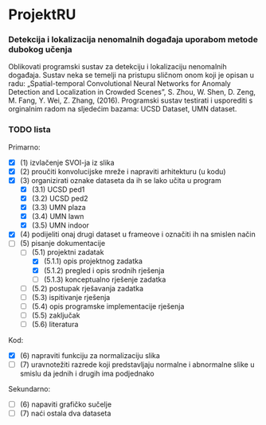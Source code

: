 # ProjektRU

### Detekcija i lokalizacija nenomalnih događaja uporabom metode dubokog učenja

Oblikovati programski sustav za detekciju i lokalizaciju nenomalnih događaja. Sustav neka se temelji na pristupu sličnom
onom koji je opisan u radu: „Spatial-temporal Convolutional Neural Networks for Anomaly Detection and Localization in
Crowded Scenes”, S. Zhou, W. Shen, D. Zeng, M. Fang, Y. Wei, Z. Zhang, (2016). Programski sustav testirati i usporediti
s orginalnim radom na sljedećim bazama: UCSD Dataset, UMN dataset.

### TODO lista

Primarno:
- [x] (1) izvlačenje SVOI-ja iz slika
- [x] (2) proučiti konvolucijske mreže i napraviti arhitekturu (u kodu)
- [x] (3) organizirati oznake dataseta da ih se lako učita u program
	- [x] (3.1) UCSD ped1
	- [x] (3.2) UCSD ped2
	- [x] (3.3) UMN plaza
	- [x] (3.4) UMN lawn
	- [x] (3.5) UMN indoor
- [x] (4) podijeliti onaj drugi dataset u frameove i označiti ih na smislen način
- [ ] (5) pisanje dokumentacije
	- [ ] (5.1) projektni zadatak
		- [x] (5.1.1) opis projektnog zadatka
		- [x] (5.1.2) pregled i opis srodnih rješenja
		- [ ] (5.1.3) konceptualno rješenje zadatka
	- [ ] (5.2) postupak rješavanja zadatka
	- [ ] (5.3) ispitivanje rješenja
	- [ ] (5.4) opis programske implementacije rješenja
	- [ ] (5.5) zaključak
	- [ ] (5.6) literatura

Kod:
- [x] (6) napraviti funkciju za normalizaciju slika
- [ ] (7) uravnotežiti razrede koji predstavljaju normalne i abnormalne slike u smislu da jednih i drugih ima podjednako

Sekundarno:
- [ ] (6) napaviti grafičko sučelje 
- [ ] (7) naći ostala dva dataseta 
